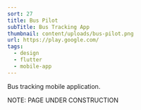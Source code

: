 ```yaml
---
sort: 27
title: Bus Pilot
subTitle: Bus Tracking App
thumbnail: content/uploads/bus-pilot.png
url: https://play.google.com/
tags:
  - design
  - flutter
  - mobile-app
---
```


Bus tracking mobile application.

NOTE: PAGE UNDER CONSTRUCTION
